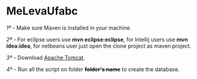 <h1>MeLevaUfabc</h1>

<p><i>1º</i> - Make sure Maven is installed in your machine.</p>
<p><i>2º</i> - For eclipse users use <strong>mvn eclipse:eclipse</strong>, for Intellij users use <strong>mvn idea:idea</strong>, for netbeans user just open the clone project as maven project.</p>
<p><i>3º</i> - Download <a href="http://tomcat.apache.org/">Apache Tomcat</a>.</p>
<p><i>4º</i> - Run all the script on folder <strong><del>folder's name</del></strong> to create the database.</p>
